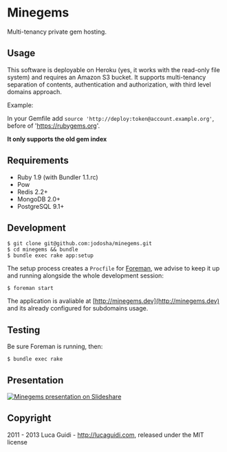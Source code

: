 # Minegems

Multi-tenancy private gem hosting.

## Usage

This software is deployable on Heroku (yes, it works with the read-only file system) and requires an Amazon S3 bucket.
It supports multi-tenancy separation of contents, authentication and authorization, with third level domains approach.

Example:

In your Gemfile add `source 'http://deploy:token@account.example.org'`, before of 'https://rubygems.org'.


**It only supports the old gem index**



## Requirements

  * Ruby 1.9 (with Bundler 1.1.rc)
  * Pow
  * Redis 2.2+
  * MongoDB 2.0+
  * PostgreSQL 9.1+

## Development

    $ git clone git@github.com:jodosha/minegems.git
    $ cd minegems && bundle
    $ bundle exec rake app:setup

The setup process creates a `Procfile` for [Foreman](http://ddollar.github.com/foreman/),
we advise to keep it up and running alongside the whole development session:

    $ foreman start

The application is avaliable at
[http://minegems.dev](http://minegems.dev) and its already configured
for subdomains usage.

## Testing

Be sure Foreman is running, then:

    $ bundle exec rake

## Presentation
[![Minegems presentation on Slideshare](http://image.slidesharecdn.com/minegems-110308104612-phpapp02/95/slide-1-1024.jpg?1299602822)](http://www.slideshare.net/jodosha/minegems)

## Copyright
2011 - 2013 Luca Guidi - http://lucaguidi.com, released under the MIT license
